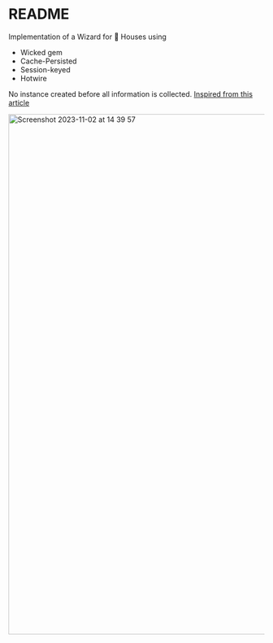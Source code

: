 # README

Implementation of a Wizard for :house_with_garden: Houses using
 - Wicked gem
 - Cache-Persisted
 - Session-keyed
 - Hotwire

No instance created before all information is collected.
[Inspired from this article](https://jonsully.net/blog/rails-wizards-part-one/)

<img width="1024" alt="Screenshot 2023-11-02 at 14 39 57" src="https://github.com/francoisedumas/wizard_demo/assets/33062224/91cb8902-6c11-4913-b7ab-035785e6d7d7">
